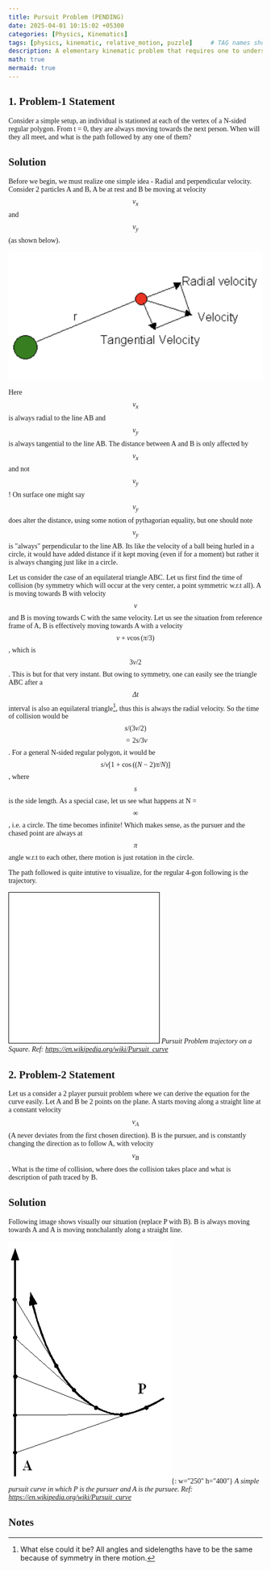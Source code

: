 ```yaml
---
title: Pursuit Problem (PENDING)
date: 2025-04-01 10:15:02 +05300
categories: [Physics, Kinematics]
tags: [physics, kinematic, relative_motion, puzzle]     # TAG names should always be lowercase
description: A elementary kinematic problem that requires one to understand difference between radial and perpendicular velocity.
math: true
mermaid: true
---
```


<div class="custom" markdown="1" style="font-family: Verdana">

## 1. Problem-1 Statement

Consider a simple setup, an individual is stationed at each of the vertex of a N-sided regular polygon. From t = 0, they are always moving towards the next person. When will they all meet, and what is the path followed by any one of them?

## Solution

Before we begin, we must realize one simple idea - Radial and perpendicular velocity. Consider 2 particles A and B, A be at rest and B be moving at velocity $$v_x$$ and $$v_y$$ (as shown below). 

![Radial and Perpendicular Velocity](/assets/img/PursuitProblem/radial_tangential_velocity.png)

Here $$v_x$$ is always radial to the line AB and $$v_y$$ is always tangential to the line AB. The distance between A and B is only affected by $$v_x$$ and not $$v_y$$! On surface one might say $$v_y$$ does alter the distance, using some notion of pythagorian equality, but one should note $$v_y$$ is "always" perpendicular to the line AB. Its like the velocity of a ball being hurled in a circle, it would have added distance if it kept moving (even if for a moment) but rather it is always changing just like in a circle.

Let us consider the case of an equilateral triangle ABC. Let us first find the time of collision (by symmetry which will occur at the very center, a point symmetric w.r.t all). A is moving towards B with velocity $$v$$ and B is moving towards C with the same velocity. Let us see the situation from reference frame of A, B is effectively moving towards A with a velocity $$v + v \cos (\pi/3)$$, which is $$3v/2$$. This is but for that very instant. But owing to symmetry, one can easily see the triangle ABC after a $$\Delta t$$ interval is also an equilateral triangle[^1], thus this is always the radial velocity. So the time of collision would be $$s / (3v/2)$$ $$= 2s/3v$$. For a general N-sided regular polygon, it would be $$s / v[1+\cos((N-2)\pi/N)]$$, where $$s$$ is the side length. As a special case, let us see what happens at N = $$\infty$$, i.e. a circle. The time becomes infinite! Which makes sense, as the pursuer and the chased point are always at $$\pi$$ angle w.r.t to each other, there motion is just rotation in the circle.

The path followed is quite intutive to visualize, for the regular 4-gon following is the trajectory.

![Pursuit Problem trajectory on a Square](/assets/img/PursuitProblem/Four_point_pursuit_curve.gif)
_Pursuit Problem trajectory on a Square. Ref: https://en.wikipedia.org/wiki/Pursuit_curve_

## 2. Problem-2 Statement

Let us a consider a 2 player pursuit problem where we can derive the equation for the curve easily. Let A and B be 2 points on the plane. A starts moving along a straight line at a constant velocity $$v_A$$ (A never deviates from the first chosen direction). B is the pursuer, and is constantly changing the direction as to follow A, with velocity $$v_B$$. What is the time of collision, where does the collision takes place and what is description of path traced by B.

## Solution

Following image shows visually our situation (replace P with B). B is always moving towards A and A is moving nonchalantly along a straight line.

![A simple pursuit curve in which P is the pursuer and A is the pursuee](/assets/img/PursuitProblem/Radiodrome-simple-y-bw.png){: w="250" h="400"}
_A simple pursuit curve in which P is the pursuer and A is the pursuee. Ref: https://en.wikipedia.org/wiki/Pursuit_curve_



## Notes

[^1]: What else could it be? All angles and sidelengths have to be the same because of symmetry in there motion.

</div>
